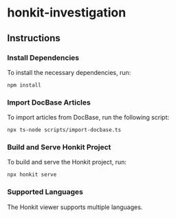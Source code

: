 # honkit-investigation

## Instructions

### Install Dependencies
To install the necessary dependencies, run:
```
npm install
```

### Import DocBase Articles
To import articles from DocBase, run the following script:
```
npx ts-node scripts/import-docbase.ts
```

### Build and Serve Honkit Project
To build and serve the Honkit project, run:
```
npx honkit serve
```

### Supported Languages
The Honkit viewer supports multiple languages.
